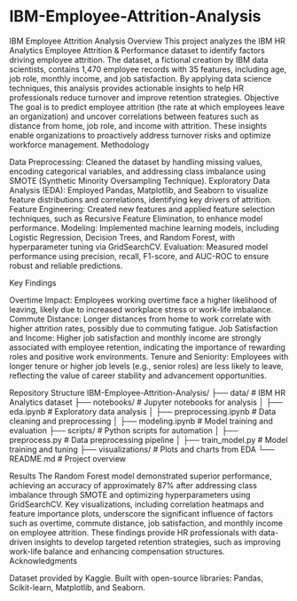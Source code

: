 # IBM-Employee-Attrition-Analysis

IBM Employee Attrition Analysis
Overview
This project analyzes the IBM HR Analytics Employee Attrition & Performance dataset to identify factors driving employee attrition. The dataset, a fictional creation by IBM data scientists, contains 1,470 employee records with 35 features, including age, job role, monthly income, and job satisfaction. By applying data science techniques, this analysis provides actionable insights to help HR professionals reduce turnover and improve retention strategies.
Objective
The goal is to predict employee attrition (the rate at which employees leave an organization) and uncover correlations between features such as distance from home, job role, and income with attrition. These insights enable organizations to proactively address turnover risks and optimize workforce management.
Methodology

Data Preprocessing: Cleaned the dataset by handling missing values, encoding categorical variables, and addressing class imbalance using SMOTE (Synthetic Minority Oversampling Technique).
Exploratory Data Analysis (EDA): Employed Pandas, Matplotlib, and Seaborn to visualize feature distributions and correlations, identifying key drivers of attrition.
Feature Engineering: Created new features and applied feature selection techniques, such as Recursive Feature Elimination, to enhance model performance.
Modeling: Implemented machine learning models, including Logistic Regression, Decision Trees, and Random Forest, with hyperparameter tuning via GridSearchCV.
Evaluation: Measured model performance using precision, recall, F1-score, and AUC-ROC to ensure robust and reliable predictions.

Key Findings

Overtime Impact: Employees working overtime face a higher likelihood of leaving, likely due to increased workplace stress or work-life imbalance.
Commute Distance: Longer distances from home to work correlate with higher attrition rates, possibly due to commuting fatigue.
Job Satisfaction and Income: Higher job satisfaction and monthly income are strongly associated with employee retention, indicating the importance of rewarding roles and positive work environments.
Tenure and Seniority: Employees with longer tenure or higher job levels (e.g., senior roles) are less likely to leave, reflecting the value of career stability and advancement opportunities.

Repository Structure
IBM-Employee-Attrition-Analysis/
├── data/                   # IBM HR Analytics dataset
├── notebooks/              # Jupyter notebooks for analysis
│   ├── eda.ipynb           # Exploratory data analysis
│   ├── preprocessing.ipynb # Data cleaning and preprocessing
│   ├── modeling.ipynb      # Model training and evaluation
├── scripts/                # Python scripts for automation
│   ├── preprocess.py       # Data preprocessing pipeline
│   ├── train_model.py      # Model training and tuning
├── visualizations/         # Plots and charts from EDA
└── README.md               # Project overview

Results
The Random Forest model demonstrated superior performance, achieving an accuracy of approximately 87% after addressing class imbalance through SMOTE and optimizing hyperparameters using GridSearchCV. Key visualizations, including correlation heatmaps and feature importance plots, underscore the significant influence of factors such as overtime, commute distance, job satisfaction, and monthly income on employee attrition. These findings provide HR professionals with data-driven insights to develop targeted retention strategies, such as improving work-life balance and enhancing compensation structures.
Acknowledgments

Dataset provided by Kaggle.
Built with open-source libraries: Pandas, Scikit-learn, Matplotlib, and Seaborn.
